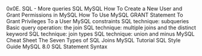 0x0E. SQL - More queries
SQL
MySQL
How To Create a New User and Grant Permissions in MySQL
How To Use MySQL GRANT Statement To Grant Privileges To a User
MySQL constraints
SQL technique: subqueries
Basic query operation: the join
SQL technique: multiple joins and the distinct keyword
SQL technique: join types
SQL technique: union and minus
MySQL Cheat Sheet
The Seven Types of SQL Joins
MySQL Tutorial
SQL Style Guide
MySQL 8.0 SQL Statement Syntax
